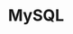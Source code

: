 ---
    title: MySQL
    level: 80%
    img: https://cdn.jsdelivr.net/gh/devicons/devicon/icons/mysql/mysql-original-wordmark.svg
---